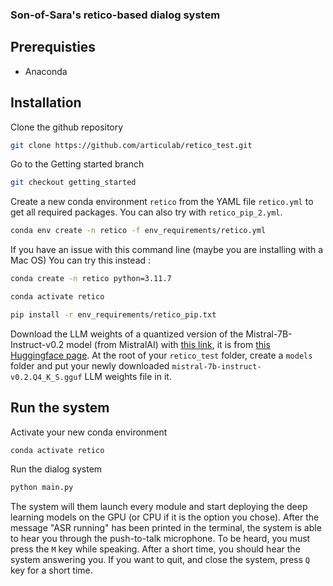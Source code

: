 ### Son-of-Sara's retico-based dialog system

## Prerequisties

- Anaconda

## Installation

Clone the github repository

```bash
git clone https://github.com/articulab/retico_test.git
```

Go to the Getting started branch

```bash
git checkout getting_started
```

Create a new conda environment `retico` from the YAML file `retico.yml` to get all required packages. You can also try with `retico_pip_2.yml`.

```bash
conda env create -n retico -f env_requirements/retico.yml
```

If you have an issue with this command line (maybe you are installing with a Mac OS) You can try this instead :

```bash
conda create -n retico python=3.11.7
```

```bash
conda activate retico
```

```bash
pip install -r env_requirements/retico_pip.txt
```

Download the LLM weights of a quantized version of the Mistral-7B-Instruct-v0.2 model (from MistralAI) with [this link](https://huggingface.co/TheBloke/Mistral-7B-Instruct-v0.2-GGUF/resolve/main/mistral-7b-instruct-v0.2.Q4_K_S.gguf?download=true), it is from [this Huggingface page](https://huggingface.co/TheBloke/Mistral-7B-Instruct-v0.2-GGUF).
At the root of your `retico_test` folder, create a `models` folder and put your newly downloaded `mistral-7b-instruct-v0.2.Q4_K_S.gguf` LLM weights file in it.

## Run the system

Activate your new conda environment

```bash
conda activate retico
```

Run the dialog system

```bash
python main.py
```

The system will them launch every module and start deploying the deep learning models on the GPU (or CPU if it is the option you chose).
After the message "ASR running" has been printed in the terminal, the system is able to hear you through the push-to-talk microphone. To be heard, you must press the `M` key while speaking.
After a short time, you should hear the system answering you.
If you want to quit, and close the system, press `Q` key for a short time.
